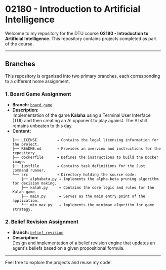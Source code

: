 # 02180 - Introduction to Artificial Intelligence

Welcome to my repository for the DTU course **02180 - Introduction to Artificial Intelligence**. This repository contains projects completed as part of the course.

---

## Branches

This repository is organized into two primary branches, each corresponding to a different home assignment.

### 1. Board Game Assignment
- **Branch:** [`board_game`](https://github.com/busterbn/02180-Introduction-to-Artificial-Intelligence/tree/board_game)
- **Description:**  
    Implementation of the game **Kalaha** using a Terminal User Interface (TUI) and then creating an AI opponent to play against. The AI still remains unbeaten to this day.
- **Content:**
    ```
    ├── LICENSE         → Contains the legal licensing information for the project.
    ├── README.md       → Provides an overview and instructions for the repository.
    ├── dockerfile      → Defines the instructions to build the Docker image.
    ├── justfile        → Contains task definitions for the Just command runner.
    └── src             → Directory holding the source code:
        ├── alphabeta.py → Implements the alpha-beta pruning algorithm for decision making.
        ├── kalah.py     → Contains the core logic and rules for the Kalah game.
        ├── main.py      → Serves as the main entry point of the application.
        └── min_max.py   → Implements the minimax algorithm for game strategy.
    ```
### 2. Belief Revision Assignment
- **Branch:** [`belief_revision`](https://github.com/busterbn/02180-Introduction-to-Artificial-Intelligence/tree/belief_revision)
- **Description:**  
    Design and implementation of a belief revision engine that updates an agent's beliefs based on a given propositional formula.

---

Feel free to explore the projects and reuse my code!
